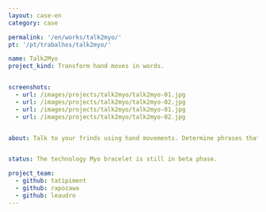 ```yaml
---
layout: case-en
category: case

permalink: '/en/works/talk2myo/'
pt: '/pt/trabalhos/talk2myo/'

name: Talk2Myo
project_kind: Transform hand moves in words.


screenshots:
  - url: /images/projects/talk2myo/talk2myo-01.jpg
  - url: /images/projects/talk2myo/talk2myo-02.jpg
  - url: /images/projects/talk2myo/talk2myo-01.jpg
  - url: /images/projects/talk2myo/talk2myo-02.jpg


about: Talk to your frinds using hand movements. Determine phrases that will be saved in the app that communicates with the Myo , a bracelet that reads the movement of your arms and hands. The Talk2Myo intended to be an alternative for people who have disabilities, to help in communication. The Talk2Myo is one of the first applications to use the wearable technology ( wearable ) of Myo bracelet.


status: The technology Myo bracelet is still in beta phase.

project_team:
  - github: tatipiment
  - github: rapozawa
  - github: leaudro
---
```

